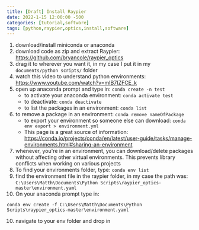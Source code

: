 ```yaml
---
title: [Draft] Install Raypier
date: 2022-1-15 12:00:00 -500
categories: [tutorial,software]
tags: [python,raypier,optics,install,software]
---
```


1. download/install miniconda or anaconda
2. download code as zip and extract Raypier: <https://github.com/bryancole/raypier_optics>
3. drag it to wherever you want it, in my case I put it in my `documents/python scripts/` folder
4. watch this video to understand python environments: <https://www.youtube.com/watch?v=mIB7IZFCE_k>
4. open up anaconda prompt and type in: `conda create -n test`
    - to activate your anaconda environment: `conda activate test`
    - to deactivate: `conda deactivate`
    - to list the packages in an environment: `conda list`
5. to remove a package in an environment: `conda remove nameOfPackage`
    - to export your environment so someone else can download: `conda env export > environment.yml`
    - This page is a great source of information: <https://conda.io/projects/conda/en/latest/user-guide/tasks/manage-environments.html#sharing-an-environment>
6. whenever, you're in an environment, you can download/delete packages without affecting other virtual environments. This prevents library conflicts when working on various projects
7. To find your environments folder, type: `conda env list`
8. find the environment file in the raypier folder, in my case the path was: `C:\Users\Matth\Documents\Python Scripts\raypier_optics-master\environment.yaml`
9. On your anaconda prompt type in: 
```
conda env create -f C:\Users\Matth\Documents\Python Scripts\raypier_optics-master\environment.yaml
```
10. navigate to your env folder and drop in